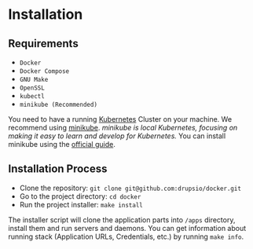 # Installation

## Requirements

- `Docker`
- `Docker Compose`
- `GNU Make`
- `OpenSSL`
- `kubectl`
- `minikube (Recommended)`

You need to have a running [Kubernetes](https://kubernetes.io/) Cluster on your machine. We recommend using
[minikube](https://minikube.sigs.k8s.io). _minikube is local Kubernetes, focusing on making it easy to learn 
and develop for Kubernetes._ You can install minikube using the 
[official guide](https://minikube.sigs.k8s.io/docs/start/).

## Installation Process

- Clone the repository: `git clone git@github.com:drupsio/docker.git`
- Go to the project directory: `cd docker`
- Run the project installer: `make install`

The installer script will clone the application parts into `/apps` directory, install them and run servers and daemons.
You can get information about running stack (Application URLs, Credentials, etc.) by running `make info`.
